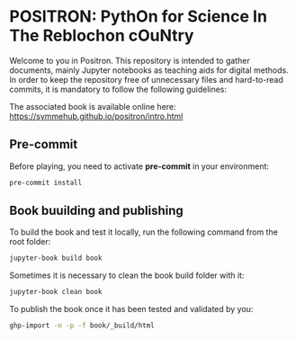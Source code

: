 # POSITRON: PythOn for Science In The Reblochon cOuNtry

Welcome to you in Positron. This repository is intended to gather documents, mainly Jupyter notebooks as teaching aids for digital methods. In order to keep the repository free of unnecessary files and hard-to-read commits, it is mandatory to follow the following guidelines:

The associated book is available online here: https://symmehub.github.io/positron/intro.html

## Pre-commit
Before playing, you need to activate **pre-commit** in your environment:

``` bash
pre-commit install
```

## Book buuilding and publishing
To build the book and test it locally, run the following command from the root folder:

``` bash
jupyter-book build book
```

Sometimes it is necessary to clean the book build folder with it:

``` bash
jupyter-book clean book
```

To publish the book once it has been tested and validated by you:

``` bash
ghp-import -n -p -f book/_build/html
```
